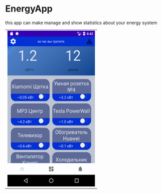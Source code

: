 # EnergyApp
this app can make manage and show statistics about your energy system

<table style= padding:10px">
  <tr>
    <td>  <img src="./shoot.png"  alt="1" width = 279px height = 496px ></td>
    
    
 

  </tr>
</table>
